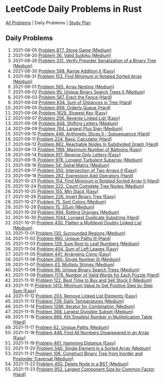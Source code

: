 LeetCode Daily Problems in Rust
===============================

[All Problems](README.md) | Daily Problems | [Study Plan](STUDY_PLAN.md)

Daily Problems
--------------

1. 2021-08-05 [Problem 877. Stone Game (Medium)](problem_0877/)
2. 2021-08-20 [Problem 36. Valid Sudoku (Medium)](problem_0036/)
3. 2021-08-26 [Problem 331. Verify Preorder Serialization of a Binary Tree (Medium)](problem_0331/)
4. 2021-08-30 [Problem 598. Range Addition II (Easy)](problem_0598/)
5. 2021-08-31 [Problem 153. Find Minimum in Rotated Sorted Array (Medium)](problem_0153/)
6. 2021-09-01 [Problem 565. Array Nesting (Medium)](problem_0565/)
7. 2021-09-02 [Problem 95. Unique Binary Search Trees II (Medium)](problem_0095/)
8. 2021-09-03 [Problem 587. Erect the Fence (Hard)](problem_0587/)
9. 2021-09-04 [Problem 834. Sum of Distances in Tree (Hard)](problem_0834/)
10. 2021-09-05 [Problem 899. Orderly Queue (Hard)](problem_0899/)
11. 2021-09-06 [Problem 1629. Slowest Key (Easy)](problem_1629/)
12. 2021-09-07 [Problem 206. Reverse Linked List (Easy)](problem_0206/)
13. 2021-09-08 [Problem 848. Shifting Letters (Medium)](problem_0848/)
14. 2021-09-09 [Problem 764. Largest Plus Sign (Medium)](problem_0764/)
15. 2021-09-10 [Problem 446. Arithmetic Slices II - Subsequence (Hard)](problem_0446/)
16. 2021-09-11 [Problem 224. Basic Calculator (Hard)](problem_0224/)
17. 2021-09-12 [Problem 882. Reachable Nodes In Subdivided Graph (Hard)](problem_0882/)
18. 2021-09-13 [Problem 1189. Maximum Number of Balloons (Easy)](problem_1189/)
19. 2021-09-14 [Problem 917. Reverse Only Letters (Easy)](problem_0917/)
20. 2021-09-15 [Problem 978. Longest Turbulent Subarray (Medium)](problem_0978/)
21. 2021-09-16 [Problem 54. Spiral Matrix (Medium)](problem_0054/)
22. 2021-09-17 [Problem 350. Intersection of Two Arrays II (Easy)](problem_0350/)
23. 2021-09-18 [Problem 282. Expression Add Operators (Hard)](problem_0282/)
24. 2021-10-23 [Problem 154. Find Minimum in Rotated Sorted Array II (Hard)](problem_0154/)
25. 2021-10-24 [Problem 222. Count Complete Tree Nodes (Medium)](problem_0222/)
26. 2021-10-25 [Problem 155. Min Stack (Easy)](problem_0155/)
27. 2021-10-26 [Problem 226. Invert Binary Tree (Easy)](problem_0226/)
28. 2021-10-27 [Problem 75. Sort Colors (Medium)](problem_0075/)
29. 2021-10-28 [Problem 15. 3Sum (Medium)](problem_0015/)
30. 2021-10-29 [Problem 994. Rotting Oranges (Medium)](problem_0994/)
31. 2021-10-30 [Problem 1044. Longest Duplicate Substring (Hard)](problem_1044/)
32. 2021-10-31 [Problem 430. Flatten a Multilevel Doubly Linked List (Medium)](problem_0430/)
33. 2021-11-01 [Problem 130. Surrounded Regions (Medium)](problem_0130/)
34. 2021-11-02 [Problem 980. Unique Paths III (Hard)](problem_0980/)
35. 2021-11-03 [Problem 129. Sum Root to Leaf Numbers (Medium)](problem_0129/)
36. 2021-11-04 [Problem 404. Sum of Left Leaves (Easy)](problem_0404/)
37. 2021-11-05 [Problem 441. Arranging Coins (Easy)](problem_0441/)
38. 2021-11-06 [Problem 260. Single Number III (Medium)](problem_0260/)
39. 2021-11-07 [Problem 43. Multiply Strings (Medium)](problem_0043/)
40. 2021-11-08 [Problem 96. Unique Binary Search Trees (Medium)](problem_0096/)
41. 2021-11-09 [Problem 1178. Number of Valid Words for Each Puzzle (Hard)](problem_1178/)
42. 2021-11-10 [Problem 122. Best Time to Buy and Sell Stock II (Medium)](problem_0122/)
43. 2021-11-11 [Problem 1413. Minimum Value to Get Positive Step by Step Sum (Easy)](problem_1413/)
44. 2021-11-12 [Problem 203. Remove Linked List Elements (Easy)](problem_0203/)
45. 2021-11-13 [Problem 739. Daily Temperatures (Medium)](problem_0739/)
46. 2021-11-14 [Problem 1286. Iterator for Combination (Medium)](problem_1286/)
47. 2021-11-15 [Problem 368. Largest Divisible Subset (Medium)](problem_0368/)
48. 2021-11-16 [Problem 668. Kth Smallest Number in Multiplication Table (Hard)](problem_0668/)
49. 2021-11-17 [Problem 62. Unique Paths (Medium)](problem_0062/)
50. 2021-11-18 [Problem 448. Find All Numbers Disappeared in an Array (Easy)](problem_0448/)
51. 2021-11-19 [Problem 461. Hamming Distance (Easy)](problem_0461/)
52. 2021-11-20 [Problem 540. Single Element in a Sorted Array (Medium)](problem_0540/)
53. 2021-11-21 [Problem 106. Construct Binary Tree from Inorder and Postorder Traversal (Medium)](problem_0106/)
54. 2021-11-22 [Problem 450. Delete Node in a BST (Medium)](problem_0450/)
55. 2021-11-23 [Problem 952. Largest Component Size by Common Factor (Hard)](problem_0952/)
